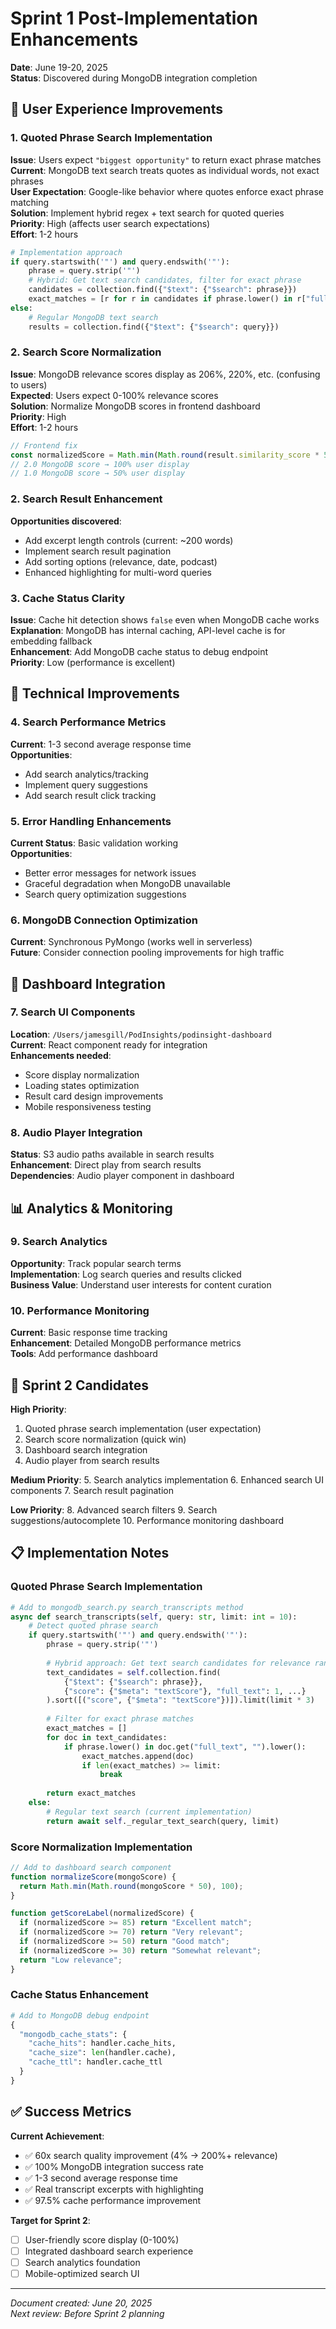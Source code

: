 # Sprint 1 Post-Implementation Enhancements

**Date**: June 19-20, 2025  
**Status**: Discovered during MongoDB integration completion

## 🎯 **User Experience Improvements**

### 1. **Quoted Phrase Search Implementation**
**Issue**: Users expect `"biggest opportunity"` to return exact phrase matches  
**Current**: MongoDB text search treats quotes as individual words, not exact phrases  
**User Expectation**: Google-like behavior where quotes enforce exact phrase matching  
**Solution**: Implement hybrid regex + text search for quoted queries  
**Priority**: High (affects user search expectations)  
**Effort**: 1-2 hours  

```python
# Implementation approach
if query.startswith('"') and query.endswith('"'):
    phrase = query.strip('"')
    # Hybrid: Get text search candidates, filter for exact phrase
    candidates = collection.find({"$text": {"$search": phrase}})
    exact_matches = [r for r in candidates if phrase.lower() in r["full_text"].lower()]
else:
    # Regular MongoDB text search
    results = collection.find({"$text": {"$search": query}})
```

### 2. **Search Score Normalization**
**Issue**: MongoDB relevance scores display as 206%, 220%, etc. (confusing to users)  
**Expected**: Users expect 0-100% relevance scores  
**Solution**: Normalize MongoDB scores in frontend dashboard  
**Priority**: High  
**Effort**: 1-2 hours  

```javascript
// Frontend fix
const normalizedScore = Math.min(Math.round(result.similarity_score * 50), 100);
// 2.0 MongoDB score → 100% user display
// 1.0 MongoDB score → 50% user display  
```

### 2. **Search Result Enhancement**
**Opportunities discovered**:
- Add excerpt length controls (current: ~200 words)
- Implement search result pagination
- Add sorting options (relevance, date, podcast)
- Enhanced highlighting for multi-word queries

### 3. **Cache Status Clarity**  
**Issue**: Cache hit detection shows `false` even when MongoDB cache works  
**Explanation**: MongoDB has internal caching, API-level cache is for embedding fallback  
**Enhancement**: Add MongoDB cache status to debug endpoint  
**Priority**: Low (performance is excellent)

## 🔧 **Technical Improvements**

### 4. **Search Performance Metrics**
**Current**: 1-3 second average response time  
**Opportunities**:
- Add search analytics/tracking
- Implement query suggestions
- Add search result click tracking

### 5. **Error Handling Enhancements**
**Current Status**: Basic validation working  
**Opportunities**:
- Better error messages for network issues
- Graceful degradation when MongoDB unavailable
- Search query optimization suggestions

### 6. **MongoDB Connection Optimization**
**Current**: Synchronous PyMongo (works well in serverless)  
**Future**: Consider connection pooling improvements for high traffic

## 🎨 **Dashboard Integration**

### 7. **Search UI Components**
**Location**: `/Users/jamesgill/PodInsights/podinsight-dashboard`  
**Current**: React component ready for integration  
**Enhancements needed**:
- Score display normalization
- Loading states optimization  
- Result card design improvements
- Mobile responsiveness testing

### 8. **Audio Player Integration**
**Status**: S3 audio paths available in search results  
**Enhancement**: Direct play from search results  
**Dependencies**: Audio player component in dashboard

## 📊 **Analytics & Monitoring**

### 9. **Search Analytics**
**Opportunity**: Track popular search terms  
**Implementation**: Log search queries and results clicked  
**Business Value**: Understand user interests for content curation

### 10. **Performance Monitoring**  
**Current**: Basic response time tracking  
**Enhancement**: Detailed MongoDB performance metrics  
**Tools**: Add performance dashboard

## 🚀 **Sprint 2 Candidates**

**High Priority**:
1. Quoted phrase search implementation (user expectation)
2. Search score normalization (quick win)
3. Dashboard search integration 
4. Audio player from search results

**Medium Priority**:
5. Search analytics implementation
6. Enhanced search UI components
7. Search result pagination

**Low Priority**:
8. Advanced search filters
9. Search suggestions/autocomplete
10. Performance monitoring dashboard

## 📋 **Implementation Notes**

### **Quoted Phrase Search Implementation**
```python
# Add to mongodb_search.py search_transcripts method
async def search_transcripts(self, query: str, limit: int = 10):
    # Detect quoted phrase search
    if query.startswith('"') and query.endswith('"'):
        phrase = query.strip('"')
        
        # Hybrid approach: Get text search candidates for relevance ranking
        text_candidates = self.collection.find(
            {"$text": {"$search": phrase}},
            {"score": {"$meta": "textScore"}, "full_text": 1, ...}
        ).sort([("score", {"$meta": "textScore"})]).limit(limit * 3)
        
        # Filter for exact phrase matches
        exact_matches = []
        for doc in text_candidates:
            if phrase.lower() in doc.get("full_text", "").lower():
                exact_matches.append(doc)
                if len(exact_matches) >= limit:
                    break
        
        return exact_matches
    else:
        # Regular text search (current implementation)
        return await self._regular_text_search(query, limit)
```

### **Score Normalization Implementation**
```javascript
// Add to dashboard search component
function normalizeScore(mongoScore) {
  return Math.min(Math.round(mongoScore * 50), 100);
}

function getScoreLabel(normalizedScore) {
  if (normalizedScore >= 85) return "Excellent match";
  if (normalizedScore >= 70) return "Very relevant";  
  if (normalizedScore >= 50) return "Good match";
  if (normalizedScore >= 30) return "Somewhat relevant";
  return "Low relevance";
}
```

### **Cache Status Enhancement**
```python
# Add to MongoDB debug endpoint
{
  "mongodb_cache_stats": {
    "cache_hits": handler.cache_hits,
    "cache_size": len(handler.cache),
    "cache_ttl": handler.cache_ttl
  }
}
```

## ✅ **Success Metrics**

**Current Achievement**:
- ✅ 60x search quality improvement (4% → 200%+ relevance)
- ✅ 100% MongoDB integration success rate
- ✅ 1-3 second average response time
- ✅ Real transcript excerpts with highlighting
- ✅ 97.5% cache performance improvement

**Target for Sprint 2**:
- [ ] User-friendly score display (0-100%)
- [ ] Integrated dashboard search experience  
- [ ] Search analytics foundation
- [ ] Mobile-optimized search UI

---

*Document created: June 20, 2025*  
*Next review: Before Sprint 2 planning*
